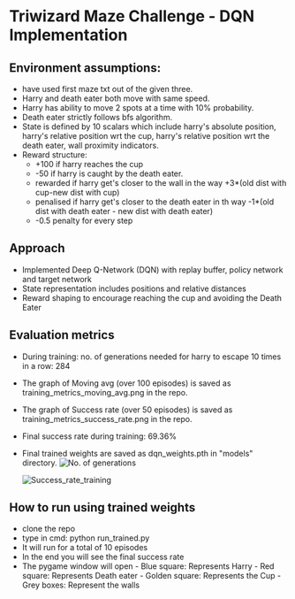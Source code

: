 # Triwizard Maze Challenge - DQN Implementation

## Environment assumptions:
- have used first maze txt out of the given three.
- Harry and death eater both move with same speed.
- Harry has ability to move 2 spots at a time with 10% probability.
- Death eater strictly follows bfs algorithm.
- State is defined by 10 scalars which include harry's absolute position, harry's relative position wrt the cup, harry's relative position wrt the death eater, wall proximity indicators.
- Reward structure:
    - +100 if harry reaches the cup
    - -50 if harry is caught by the death eater.
    - rewarded if harry get's closer to the wall in the way +3*(old dist with cup-new dist with cup)
    - penalised if harry get's closer to the death eater in th way -1*(old dist with death eater - new dist with death eater)
    - -0.5 penalty for every step
  
## Approach
- Implemented Deep Q-Network (DQN) with replay buffer, policy network and target network
- State representation includes positions and relative distances
- Reward shaping to encourage reaching the cup and avoiding the Death Eater

## Evaluation metrics
- During training: no. of generations needed for harry to escape 10 times in a row: 284
- The graph of Moving avg (over 100 episodes) is saved as training_metrics_moving_avg.png in the repo.
- The graph of Success rate (over 50 episodes) is saved as training_metrics_success_rate.png in the repo.
- Final success rate during training: 69.36%
- Final trained weights are saved as dqn_weights.pth in "models" directory.
  ![No. of generations](https://github.com/user-attachments/assets/627c1b9e-2667-4b15-9514-85a6440325f8)

  ![Success_rate_training](https://github.com/user-attachments/assets/38003b14-c1a1-4b65-a534-de0893a86c8e)
  
## How to run using trained weights
- clone the repo
- type in cmd: python run_trained.py
- It will run for a total of 10 episodes
- In the end you will see the final success rate
- The pygame window will open
      - Blue square: Represents Harry
      - Red square: Represents Death eater
      - Golden square: Represents the Cup
      - Grey boxes: Represent the walls
